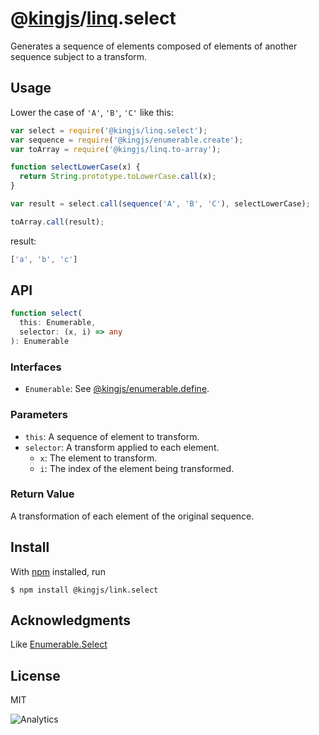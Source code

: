 # @[kingjs](https://www.npmjs.com/package/kingjs)/[linq](https://www.npmjs.com/package/@kingjs/linq).select
Generates a sequence of elements composed of elements of another sequence subject to a transform.
## Usage
Lower the case of `'A'`, `'B'`, `'C'` like this:
```js
var select = require('@kingjs/linq.select');
var sequence = require('@kingjs/enumerable.create');
var toArray = require('@kingjs/linq.to-array');

function selectLowerCase(x) {
  return String.prototype.toLowerCase.call(x);
}

var result = select.call(sequence('A', 'B', 'C'), selectLowerCase);

toArray.call(result);
```
result:
```js
['a', 'b', 'c']
```

## API
```ts
function select(
  this: Enumerable, 
  selector: (x, i) => any
): Enumerable
```
### Interfaces
- `Enumerable`: See [@kingjs/enumerable.define](https://www.npmjs.com/package/@kingjs/enumerable.define).

### Parameters
- `this`: A sequence of element to transform.
- `selector`: A transform applied to each element.
  - `x`: The element to transform.
  - `i`: The index of the element being transformed.

### Return Value
A transformation of each element of the original sequence. 

## Install
With [npm](https://npmjs.org/) installed, run

```
$ npm install @kingjs/link.select
```

## Acknowledgments
Like [Enumerable.Select](https://msdn.microsoft.com/en-us/library/bb548891(v=vs.110).aspx)

## License

MIT

![Analytics](https://analytics.kingjs.net/linq/select)